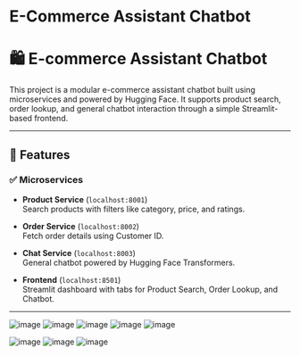 # E-Commerce Assistant Chatbot

# 🛍️ E-commerce Assistant Chatbot

This project is a modular e-commerce assistant chatbot built using microservices and powered by Hugging Face. It supports product search, order lookup, and general chatbot interaction through a simple Streamlit-based frontend.

---

## 🚀 Features

### ✅ Microservices
- **Product Service** (`localhost:8001`)  
  Search products with filters like category, price, and ratings.

- **Order Service** (`localhost:8002`)  
  Fetch order details using Customer ID.

- **Chat Service** (`localhost:8003`)  
  General chatbot powered by Hugging Face Transformers.

- **Frontend** (`localhost:8501`)  
  Streamlit dashboard with tabs for Product Search, Order Lookup, and Chatbot.

---



![image](https://github.com/user-attachments/assets/79cf2561-cff6-41cf-aa69-788623c690e6)
![image](https://github.com/user-attachments/assets/31d8ca7a-8a4b-4035-bf42-0a317f4bbeda)
![image](https://github.com/user-attachments/assets/b8384b68-59a2-465a-a38e-e2b882afec49)
![image](https://github.com/user-attachments/assets/55382b5c-809f-456e-beb5-e560d13905d0)
![image](https://github.com/user-attachments/assets/01995433-16ea-4aff-bd9e-127635ee29c1)


![image](https://github.com/user-attachments/assets/9f20b8a1-9920-41d0-89e7-38ca54b6423b)
![image](https://github.com/user-attachments/assets/b0b351b7-c35c-4901-a134-2de76e38770f)
![image](https://github.com/user-attachments/assets/2c2a68d9-6d15-4408-bec2-5dfc58653270)





